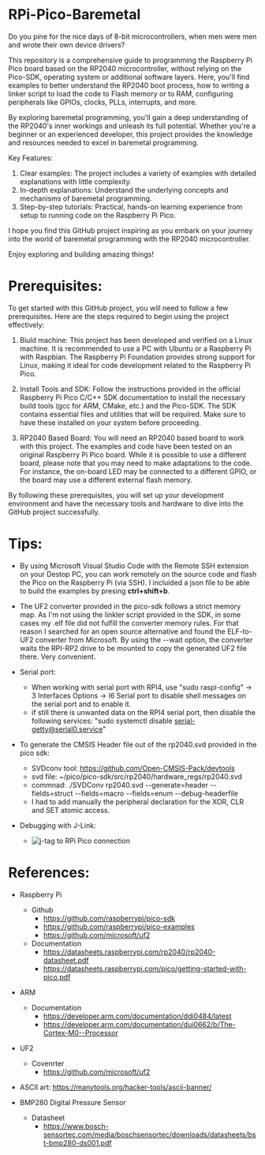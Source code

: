 # RPi-Pico-Baremetal

Do you pine for the nice days of 8-bit microcontrollers, when men were men and wrote their own device drivers?

This repository is a comprehensive guide to programming the Raspberry Pi Pico board based on the RP2040 microcontroller, without relying on the Pico-SDK, operating system or additional software layers. Here, you'll find examples to better understand the RP2040 boot process, how to writing a linker script to load the code to Flash memory or to RAM, configuring peripherals like GPIOs, clocks, PLLs, interrupts, and more.

By exploring baremetal programming, you'll gain a deep understanding of the RP2040's inner workings and unleash its full potential. Whether you're a beginner or an experienced developer, this project provides the knowledge and resources needed to excel in baremetal programming.

Key Features:
1. Clear examples: The project includes a variety of examples with detailed explanations with little complexity.
2. In-depth explanations: Understand the underlying concepts and mechanisms of baremetal programming.
3. Step-by-step tutorials: Practical, hands-on learning experience from setup to running code on the Raspberry Pi Pico.

I hope you find this GitHub project inspiring as you embark on your journey into the world of baremetal programming with the RP2040 microcontroller.

Enjoy exploring and building amazing things!


# Prerequisites:

To get started with this GitHub project, you will need to follow a few prerequisites. Here are the steps required to begin using the project effectively:

1. Biuld machine: This project has been developed and verified on a Linux machine. It is recommended to use a PC with Ubuntu or a Raspberry Pi with Raspbian. The Raspberry Pi Foundation provides strong support for Linux, making it ideal for code development related to the Raspberry Pi Pico.

2. Install Tools and SDK: Follow the instructions provided in the official Raspberry Pi Pico C/C++ SDK documentation to install the necessary build tools (gcc for ARM, CMake, etc.) and the Pico-SDK. The SDK contains essential files and utilities that will be required. Make sure to have these installed on your system before proceeding.

3. RP2040 Based Board: You will need an RP2040 based board to work with this project. The examples and code have been tested on an original Raspberry Pi Pico board. While it is possible to use a different board, please note that you may need to make adaptations to the code. For instance, the on-board LED may be connected to a different GPIO, or the board may use a different external flash memory.

By following these prerequisites, you will set up your development environment and have the necessary tools and hardware to dive into the GitHub project successfully.


# Tips:

- By using Microsoft Visual Studio Code with the Remote SSH extension on your Destop PC, you can work remotely on the source code and flash the Pico on the Raspberry Pi (via SSH). I incluided a json file to be able to build the examples by presing **ctrl+shift+b**.
- The UF2 converter provided in the pico-sdk follows a strict memory map. As I'm not using the linkler script provided in the SDK, in some cases my .elf file did not fulfill the converter memory rules. For that reason I searched for an open source alternative and found the ELF-to-UF2 converter from Microsoft. By using the --wait option, the converter waits the RPI-RP2 drive to be mounted to copy the generated UF2 file there. Very convenient.
- Serial port:
    - When working with serial port with RPI4, use "sudo raspi-config" -> 3 Interfaces Options -> I6 Serial port to disable shell messages on the serial port and to enable it.
    - if still there is unwanted data on the RPI4 serial port, then disable the following services: "sudo systemctl disable serial-getty@serial0.service"
- To generate the CMSIS Header file out of the rp2040.svd provided in the pico sdk:
    - SVDconv tool: https://github.com/Open-CMSIS-Pack/devtools
    - svd file: ~/pico/pico-sdk/src/rp2040/hardware_regs/rp2040.svd
    - commnad: ./SVDConv rp2040.svd --generate=header --fields=struct --fields=macro  --fields=enum --debug-headerfile
    - I had to add manually the peripheral declaration for the XOR, CLR and SET atomic access.

- Debugging with J-Link:
    - ![j-tag to RPi Pico connection](https://github.com/carlosftm/RPi-Pico-Baremetal/assets/13556362/58a44b32-9690-4f96-9ead-32db2a957067)


# References:
- Raspberry Pi
    - Github
        - https://github.com/raspberrypi/pico-sdk
        - https://github.com/raspberrypi/pico-examples
        - https://github.com/microsoft/uf2
    - Documentation
        - https://datasheets.raspberrypi.com/rp2040/rp2040-datasheet.pdf
        - https://datasheets.raspberrypi.com/pico/getting-started-with-pico.pdf
- ARM
    - Documentation
        - https://developer.arm.com/documentation/ddi0484/latest
        - https://developer.arm.com/documentation/dui0662/b/The-Cortex-M0--Processor
- UF2
    - Covenrter
        - https://github.com/microsoft/uf2
- ASCII art: https://manytools.org/hacker-tools/ascii-banner/

- BMP280 Digital Pressure Sensor
    - Datasheet
        - https://www.bosch-sensortec.com/media/boschsensortec/downloads/datasheets/bst-bmp280-ds001.pdf
